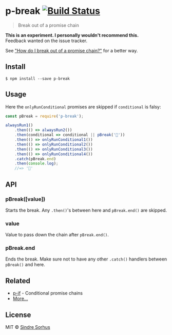 # p-break [![Build Status](https://travis-ci.org/sindresorhus/p-break.svg?branch=master)](https://travis-ci.org/sindresorhus/p-break)

> Break out of a promise chain

**This is an experiment. I personally wouldn't recommend this.**<br>
Feedback wanted on the issue tracker.

See ["How do I break out of a promise chain?"](https://github.com/sindresorhus/promise-fun#how-do-i-break-out-of-a-promise-chain) for a better way.


## Install

```
$ npm install --save p-break
```


## Usage

Here the `onlyRunConditional` promises are skipped if `conditional` is falsy:

```js
const pBreak = require('p-break');

alwaysRun1()
	.then(() => alwaysRun2())
	.then(conditional => conditional || pBreak('🦄'))
	.then(() => onlyRunConditional1())
	.then(() => onlyRunConditional2())
	.then(() => onlyRunConditional3())
	.then(() => onlyRunConditional4())
	.catch(pBreak.end)
	.then(console.log);
	//=> '🦄'
```


## API

### pBreak([value])

Starts the break. Any `.then()`'s between here and `pBreak.end()` are skipped.

### value

Value to pass down the chain after `pBreak.end()`.

### pBreak.end

Ends the break. Make sure not to have any other `.catch()` handlers between `pBreak()` and here.


## Related

- [p-if](https://github.com/sindresorhus/p-if) - Conditional promise chains
- [More…](https://github.com/sindresorhus/promise-fun)


## License

MIT © [Sindre Sorhus](https://sindresorhus.com)
